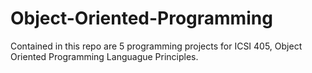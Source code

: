 # Object-Oriented-Programming
Contained in this repo are 5 programming projects for ICSI 405, Object Oriented Programming Languague Principles. 
